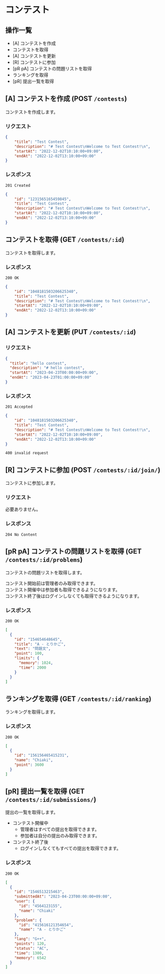 # コンテスト

## 操作一覧

- [A] コンテストを作成
- コンテストを取得
- [A] コンテストを更新
- [R] コンテストに参加
- [pR pA] コンテストの問題リストを取得
- ランキングを取得
- [pR] 提出一覧を取得

## [A] コンテストを作成 (POST `/contests`)

コンテストを作成します。

### リクエスト

```json
{
    "title": "Test Contest",
    "description": "# Test Contest\nWelcome to Test Contest!\n",
    "startAt": "2022-12-02T10:10:00+09:00",
    "endAt": "2022-12-02T13:10:00+09:00"
}
```

### レスポンス

`201 Created`  

```json
{
    "id": "1231565165459845",
    "title": "Test Contest",
    "description": "# Test Contest\nWelcome to Test Contest!\n",
    "startAt": "2022-12-02T10:10:00+09:00",
    "endAt": "2022-12-02T13:10:00+09:00"
}
```

## コンテストを取得 (GET `/contests/:id`)

コンテストを取得します。

### レスポンス

`200 OK`  

```json
{
    "id": "1048181503206625340",
    "title": "Test Contest",
    "description": "# Test Contest\nWelcome to Test Contest!\n",
    "startAt": "2022-12-02T10:10:00+09:00",
    "endAt": "2022-12-02T13:10:00+09:00"
}
```

## [A] コンテストを更新 (PUT `/contests/:id`)

### リクエスト

```json
{
  "title": "hello contest",
  "description": "# hello contest",
  "startAt": "2023-04-23T00:00:00+09:00",
  "endAt": "2023-04-23T01:00:00+09:00"
}
```

### レスポンス

`201 Accepted`

```json
{
    "id": "1048181503206625340",
    "title": "Test Contest",
    "description": "# Test Contest\nWelcome to Test Contest!\n",
    "startAt": "2022-12-02T10:10:00+09:00",
    "endAt": "2022-12-02T13:10:00+09:00"
}
```

`400 invalid request`

## [R] コンテストに参加 (POST `/contests/:id/join/`)

コンテストに参加します。

### リクエスト

必要ありません。

### レスポンス

`204 No Content`

## [pR pA] コンテストの問題リストを取得 (GET `/contests/:id/problems`)

コンテストの問題リストを取得します。  

コンテスト開始前は管理者のみ取得できます。  
コンテスト開催中は参加者も取得できるようになります。  
コンテスト終了後はログインしなくても取得できるようになります。

### レスポンス

`200 OK`

```json
[
  {
    "id": "154654648645",
    "title": "A - とりかご",
    "text": "問題文",
    "point": 100,
    "limits": {
      "memory": 1024,
      "time": 2000
    }
  }
]
```

## ランキングを取得 (GET `/contests/:id/ranking`)

ランキングを取得します。

### レスポンス

`200 OK`

```json
[
  {
    "id": "156156465415231",
    "name": "Chiaki",
    "point": 3600
  }
]
```

## [pR] 提出一覧を取得 (GET `/contests/:id/submissions/`)

提出の一覧を取得します。  

- コンテスト開催中
  - 管理者はすべての提出を取得できます。
  - 参加者は自分の提出のみ取得できます。
- コンテスト終了後
  - ログインしなくてもすべての提出を取得できます。

### レスポンス

`200 OK`

```json
[
  {
    "id": "1546513215463",
    "submittedAt": "2023-04-23T00:00:00+09:00",
    "user": {
      "id": "4564123155",
      "name": "Chiaki"
    },
    "problem": {
      "id": "415616121354654",
      "name": "A - とりかご"
    },
    "lang": "G++",
    "points": 120,
    "status": "AC",
    "time": 1300,
    "memory": 6542
  }
]
```

